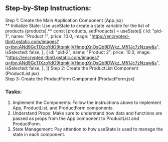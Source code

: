 ## Step-by-Step Instructions: <br>
Step 1: Create the Main Application Component (App.jsx)<br>
    ** Initialize State: Use useState to create a state variable for the list of products (products).**
    const [products, setProducts] = useState([
        {
            id: "pid-1",
            name: "Product 1",
            price: 10.0,
            image: "https://encrypted-tbn0.gstatic.com/images?q=tbn:ANd9GcTIXzoYdO9tqmkjlVHmpgXnOsQb9DWkz_Mfi1Jc7zNzaw&s",
            isSelected: false,
        },
        {
            id: "pid-2",
            name: "Product 2",
            price: 10.0,
            image: "https://encrypted-tbn0.gstatic.com/images?q=tbn:ANd9GcTIXzoYdO9tqmkjlVHmpgXnOsQb9DWkz_Mfi1Jc7zNzaw&s",
            isSelected: false,
        },
    ])
Step 2: Create the ProductList Component (ProductList.jsx)<br>
Step 3: Create the ProductForm Component (ProductForm.jsx)<br>

### Tasks:<br>
1. Implement the Components: Follow the instructions above to implement App, ProductList, and ProductForm components.<br>
2. Understand Props: Make sure to understand how data and functions are passed as props from the App component to ProductList and ProductForm.<br>
3. State Management: Pay attention to how useState is used to manage the state in each component. <br>
